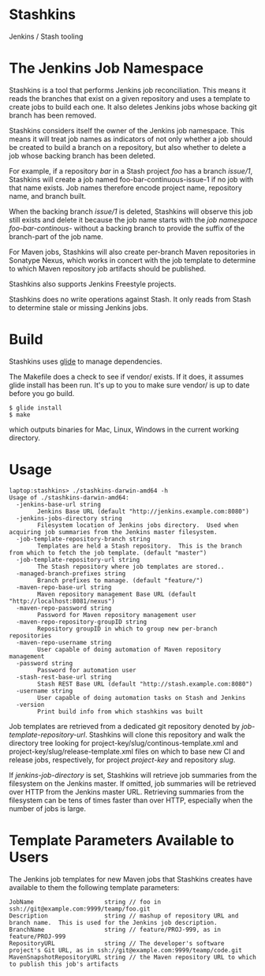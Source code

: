 Stashkins
=========

Jenkins / Stash tooling

The Jenkins Job Namespace
=========================

Stashkins is a tool that performs Jenkins job reconciliation.  This
means it reads the branches that exist on a given repository and
uses a template to create jobs to build each one.  It also deletes
Jenkins jobs whose backing git branch has been removed.

Stashkins considers itself the owner of the Jenkins job namespace.
This means it will treat job names as indicators of not only whether
a job should be created to build a branch on a repository, but also
whether to delete a job whose backing branch has been deleted.

For example, if a repository _bar_ in a Stash project _foo_ has a
branch _issue/1_, Stashkins will create a job named
foo-bar-continuous-issue-1 if no job with that name exists.  Job
names therefore encode project name, repository name, and branch
built.

When the backing branch _issue/1_ is deleted, Stashkins will observe
this job still exists and delete it because the job name starts
with the _job namespace_ _foo-bar-continous-_ without a backing
branch to provide the suffix of the branch-part of the job name.

For Maven jobs, Stashkins will also create per-branch Maven
repositories in Sonatype Nexus, which works in concert with the job
template to determine to which Maven repository job artifacts should
be published.

Stashkins also supports Jenkins Freestyle projects.

Stashkins does no write operations against Stash.  It only reads
from Stash to determine stale or missing Jenkins jobs.

Build
=====

Stashkins uses [glide](https://github.com/Masterminds/glide) to manage dependencies.

The Makefile does a check to see if vendor/ exists.  If it does,
it assumes glide install has been run.  It's up to you to make sure
vendor/ is up to date before you go build.

```
$ glide install
$ make
```

which outputs binaries for Mac, Linux, Windows in the current working
directory.

Usage
=====

```
laptop:stashkins> ./stashkins-darwin-amd64 -h
Usage of ./stashkins-darwin-amd64:
  -jenkins-base-url string
    	Jenkins Base URL (default "http://jenkins.example.com:8080")
  -jenkins-jobs-directory string
    	Filesystem location of Jenkins jobs directory.  Used when acquiring job summaries from the Jenkins master filesystem.
  -job-template-repository-branch string
    	Templates are held a Stash repository.  This is the branch from which to fetch the job template. (default "master")
  -job-template-repository-url string
    	The Stash repository where job templates are stored..
  -managed-branch-prefixes string
    	Branch prefixes to manage. (default "feature/")
  -maven-repo-base-url string
    	Maven repository management Base URL (default "http://localhost:8081/nexus")
  -maven-repo-password string
    	Password for Maven repository management user
  -maven-repo-repository-groupID string
    	Repository groupID in which to group new per-branch repositories
  -maven-repo-username string
    	User capable of doing automation of Maven repository management
  -password string
    	Password for automation user
  -stash-rest-base-url string
    	Stash REST Base URL (default "http://stash.example.com:8080")
  -username string
    	User capable of doing automation tasks on Stash and Jenkins
  -version
    	Print build info from which stashkins was built
```

Job templates are retrieved from a dedicated git repository denoted
by _job-template-repository-url_.  Stashkins will clone this
repository and walk the directory tree looking for
project-key/slug/continous-template.xml and
project-key/slug/release-template.xml files on which to base new
CI and release jobs, respectively, for project *project-key* and
repository *slug*.

If _jenkins-job-directory_ is set, Stashkins will retrieve job
summaries from the filesystem on the Jenkins master.  If omitted,
job summaries will be retrieved over HTTP from the Jenkins master
URL.  Retrieving summaries from the filesystem can be tens of times
faster than over HTTP, especially when the number of jobs is large.

Template Parameters Available to Users
======================================

The Jenkins job templates for new Maven jobs that Stashkins creates 
have available to them the following template parameters:

    JobName                    string // foo in ssh://git@example.com:9999/teamp/foo.git
    Description                string // mashup of repository URL and branch name.  This is used for the Jenkins job description.
    BranchName                 string // feature/PROJ-999, as in feature/PROJ-999
    RepositoryURL              string // The developer's software project's Git URL, as in ssh://git@example.com:9999/teamp/code.git
    MavenSnapshotRepositoryURL string // the Maven repository URL to which to publish this job's artifacts

